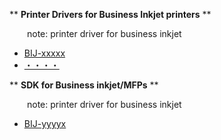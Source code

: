** **Printer Drivers for Business Inkjet printers** **
<p style="text-indent:2em;">note: printer driver for business inkjet</p>

- [BIJ-xxxxx]()
- [・・・・]()

** **SDK for Business inkjet/MFPs** **
<p style="text-indent:2em;">note: printer driver for business inkjet</p>

- [BIJ-yyyyx]()
